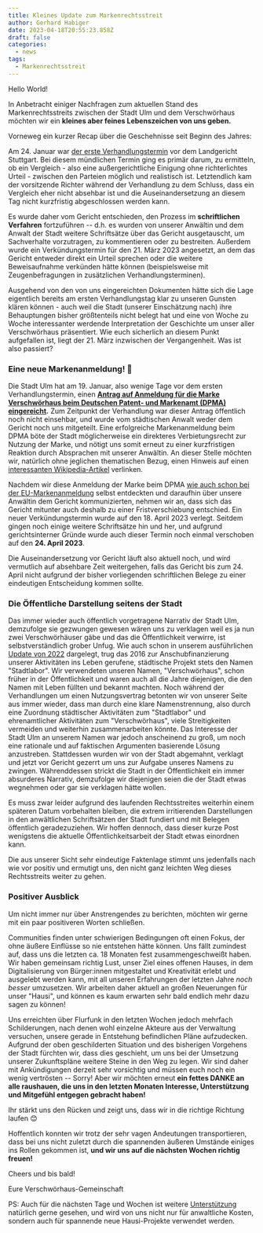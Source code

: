 ```yaml
---
title: Kleines Update zum Markenrechtsstreit
author: Gerhard Habiger
date: 2023-04-18T20:55:23.858Z
draft: false
categories:
  - news
tags:
  - Markenrechtsstreit
---
```

Hello World!

In Anbetracht einiger Nachfragen zum aktuellen Stand des Markenrechtsstreits zwischen der Stadt Ulm und dem Verschwörhaus möchten wir ein **kleines aber feines Lebenszeichen von uns geben.** 

Vorneweg ein kurzer Recap über die Geschehnisse seit Beginn des Jahres:

Am 24. Januar war [der erste Verhandlungstermin](https://twitter.com/verschwoerhaus/status/1617918838464548867) vor dem Landgericht Stuttgart.
Bei diesem mündlichen Termin ging es primär darum, zu ermitteln, ob ein Vergleich - also eine außergerichtliche Einigung ohne richterlichtes Urteil - zwischen den Parteien möglich und realistisch ist.
Letztendlich kam der vorsitzende Richter während der Verhandlung zu dem Schluss, dass ein Vergleich eher nicht absehbar ist und die Auseinandersetzung an diesem Tag nicht kurzfristig abgeschlossen werden kann.

Es wurde daher vom Gericht entschieden, den Prozess im **schriftlichen Verfahren** fortzuführen -- d.h. es wurden von unserer Anwältin und dem Anwalt der Stadt weitere Schriftsätze über das Gericht ausgetauscht, um Sachverhalte vorzutragen, zu kommentieren oder zu bestreiten.
Außerdem wurde ein Verkündungstermin für den 21. März 2023 angesetzt, an dem das Gericht entweder direkt ein Urteil sprechen oder die weitere Beweisaufnahme verkünden hätte können (beispielsweise mit Zeugenbefragungen in zusätzlichen Verhandlungsterminen).

Ausgehend von den von uns eingereichten Dokumenten hätte sich die Lage eigentlich bereits am ersten Verhandlungstag klar zu unseren Gunsten klären können - auch weil die Stadt (unserer Einschätzung nach) ihre Behauptungen bisher größtenteils nicht belegt hat und eine von Woche zu Woche interessanter werdende Interpretation der Geschichte um unser aller Verschwörhaus präsentiert.
Wie euch sicherlich an diesem Punkt aufgefallen ist, liegt der 21. März inzwischen der Vergangenheit. Was ist also passiert?

### Eine neue Markenanmeldung! 🎉 

Die Stadt Ulm hat am 19. Januar, also wenige Tage vor dem ersten Verhandlungstermin, einen **[Antrag auf Anmeldung für die Marke Verschwörhaus beim Deutschen Patent- und Markenamt (DPMA) eingereicht](https://tinyurl.com/2hfmw4qe).** Zum Zeitpunkt der Verhandlung war dieser Antrag öffentlich noch nicht einsehbar, und wurde vom städtischen Anwalt weder dem Gericht noch uns mitgeteilt. Eine erfolgreiche Markenanmeldung beim DPMA böte der Stadt möglicherweise ein direkteres Verbietungsrecht zur Nutzung der Marke, und nötigt uns somit erneut zu einer kurzfristigen Reaktion durch Absprachen mit unserer Anwältin.
An dieser Stelle möchten wir, natürlich ohne jeglichen thematischen Bezug, einen Hinweis auf einen [interessanten Wikipedia-Artikel](https://de.wikipedia.org/wiki/SLAPP) verlinken.

Nachdem wir diese Anmeldung der Marke beim DPMA [wie auch schon bei der EU-Markenanmeldung](https://verschwoerhaus.de/update-2022/#die-markenanmeldung) selbst entdeckten und daraufhin über unsere Anwältin dem Gericht kommunizierten, nehmen wir an, dass sich das Gericht mitunter auch deshalb zu einer Fristverschiebung entschied. Ein neuer Verkündungstermin wurde auf den 18. April 2023 verlegt.
Seitdem gingen noch einige weitere Schriftsätze hin und her, und aufgrund gerichtsinterner Gründe wurde auch dieser Termin noch einmal verschoben auf den **24. April 2023**.

Die Auseinandersetzung vor Gericht läuft also aktuell noch, und wird vermutlich auf absehbare Zeit weitergehen, falls das Gericht bis zum 24. April nicht aufgrund der bisher vorliegenden schriftlichen Belege zu einer eindeutigen Entscheidung kommen sollte.

### Die Öffentliche Darstellung seitens der Stadt

Das immer wieder auch öffentlich vorgetragene Narrativ der Stadt Ulm, demzufolge sie gezwungen gewesen wären uns zu verklagen weil es ja nun zwei Verschwörhäuser gäbe und das die Öffentlichkeit verwirre, ist selbstverständlich grober Unfug.
Wie auch schon in unserem ausführlichen [Update von 2022](https://verschwoerhaus.de/update-2022/) dargelegt, trug das 2016 zur Anschubfinanzierung unserer Aktivitäten ins Leben gerufene, städtische Projekt stets den Namen "Stadtlabor".
Wir verwendeten unseren Namen, "Verschwörhaus", schon früher in der Öffentlichkeit und waren auch all die Jahre diejenigen, die den Namen mit Leben füllten und bekannt machten.
Noch während der Verhandlungen um einen Nutzungsvertrag betonten wir von unserer Seite aus immer wieder, dass man durch eine klare Namenstrennung, also durch eine Zuordnung städtischer Aktivitäten zum "Stadtlabor" und ehrenamtlicher Aktivitäten zum "Verschwörhaus", viele Streitigkeiten vermeiden und weiterhin zusammenarbeiten könnte.
Das Interesse der Stadt Ulm an unserem Namen war jedoch anscheinend zu groß, um noch eine rationale und auf faktischen Argumenten basierende Lösung anzustreben. Stattdessen wurden wir von der Stadt abgemahnt, verklagt und jetzt vor Gericht gezerrt um uns zur Aufgabe unseres Namens zu zwingen. Währenddessen strickt die Stadt in der Öffentlichkeit ein immer absurderes Narrativ, demzufolge wir diejenigen seien die der Stadt etwas wegnehmen oder gar sie verklagen hätte wollen.

Es muss zwar leider aufgrund des laufenden Rechtsstreites weiterhin einem späteren Datum vorbehalten bleiben, die extrem irritierenden Darstellungen in den anwältlichen Schriftsätzen der Stadt fundiert und mit Belegen öffentlich geradezuziehen. Wir hoffen dennoch, dass dieser kurze Post wenigstens die aktuelle Öffentlichkeitsarbeit der Stadt etwas einordnen kann.

Die aus unserer Sicht sehr eindeutige Faktenlage stimmt uns jedenfalls nach wie vor positiv und ermutigt uns, den nicht ganz leichten Weg dieses Rechtsstreits weiter zu gehen.


### Positiver Ausblick

Um nicht immer nur über Anstrengendes zu berichten, möchten wir gerne mit ein paar positiveren Worten schließen.

Communities finden unter schwierigen Bedingungen oft einen Fokus, der ohne äußere Einflüsse so nie entstehen hätte können. Uns fällt zumindest auf, dass uns die letzten ca. 18 Monaten fest zusammengeschweißt haben. Wir haben gemeinsam richtig Lust, unser Ziel eines offenen Hauses, in dem Digitalisierung von Bürger:innen mitgestaltet und Kreativität erlebt und ausgelebt werden kann, mit all unseren Erfahrungen der letzten Jahre *noch besser* umzusetzen.
Wir arbeiten daher aktuell an großen Neuerungen für unser "Hausi", und können es kaum erwarten sehr bald endlich mehr dazu sagen zu können!

Uns erreichten über Flurfunk in den letzten Wochen jedoch mehrfach Schilderungen, nach denen wohl einzelne Akteure aus der Verwaltung versuchen, unsere gerade in Entstehung befindlichen Pläne aufzudecken. Aufgrund der oben geschilderten Situation und des bisherigen Vorgehens der Stadt fürchten wir, dass dies geschieht, um uns bei der Umsetzung unserer Zukunftspläne weitere Steine in den Weg zu legen. Wir sind daher mit Ankündigungen derzeit sehr vorsichtig und müssen euch noch ein wenig vertrösten -- Sorry!
Aber wir möchten erneut **ein fettes DANKE an alle raushauen, die uns in den letzten Monaten Interesse, Unterstützung und Mitgefühl entgegen gebracht haben!**

Ihr stärkt uns den Rücken und zeigt uns, dass wir in die richtige Richtung laufen 😊

Hoffentlich konnten wir trotz der sehr vagen Andeutungen transportieren, dass bei uns nicht zuletzt durch die spannenden äußeren Umstände einiges ins Rollen gekommen ist, **und wir uns auf die nächsten Wochen richtig freuen!**

Cheers und bis bald!

Eure Verschwörhaus-Gemeinschaft

PS: Auch für die nächsten Tage und Wochen ist weitere [Unterstützung](https://verschwoerhaus.de/spenden/) natürlich gerne gesehen, und wird von uns nicht nur für anwaltliche Kosten, sondern auch für spannende neue Hausi-Projekte verwendet werden.